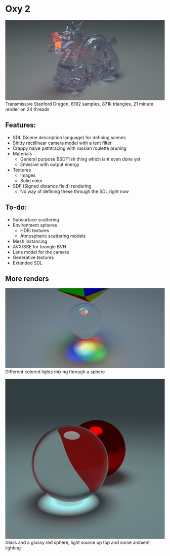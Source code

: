# Oxy 2

![Dragon](images/dragon_8192.png)
Transmissive Stanford Dragon, 8192 samples, 871k triangles, 21 minute render on 24 threads

## Features:

* SDL (Scene description language) for defining scenes
* Shitty rectilinear camera model with a tent filter
* Crappy naive pathtracing with russian roulette pruning
* Materials
  * General purpose BSDF'ish thing which isnt even done yet
  * Emissive with output energy
* Textures
  * Images
  * Solid color
* SDF (Signed distance field) rendering
  * No way of defining these through the SDL right now

## To-do:

* Subsurface scattering
* Environment spheres
  * HDRi textures
  * Atmospheric scattering models
* Mesh instancing
* AVX/SSE for triangle BVH
* Lens model for the camera
* Generative textures
* Extended SDL

## More renders

![Caustic](images/caustic.png)
Different colored lights mixing through a sphere

![Glass](images/glass2.png)
Glass and a glossy red sphere, light source up top and some ambient lighting
